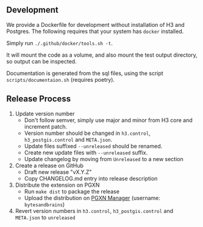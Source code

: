 ## Development

We provide a Dockerfile for development without installation of H3 and Postgres. The following requires that your system has `docker` installed.

Simply run `./.github/docker/tools.sh -t`.

It will mount the code as a volume, and also mount the test output directory,
so output can be inspected.

Documentation is generated from the sql files, using the script `scripts/documentaion.sh` (requires poetry).

## Release Process

1. Update version number
   - Don't follow semver, simply use major and minor from H3 core and increment patch.
   - Version number should be changed in `h3.control`, `h3_postgis.control` and `META.json`.
   - Update files suffixed `--unreleased` should be renamed.
   - Create new update files with `--unreleased` suffix.
   - Update changelog by moving from `Unreleased` to a new section
2. Create a release on GitHub
   - Draft new release "vX.Y.Z"
   - Copy CHANGELOG.md entry into release description
3. Distribute the extension on PGXN
   - Run `make dist` to package the release
   - Upload the distribution on [PGXN Manager](https://manager.pgxn.org/) (username: `bytesandbrains`)
4. Revert version numbers in `h3.control`, `h3_postgis.control` and `META.json` to `unreleased`
